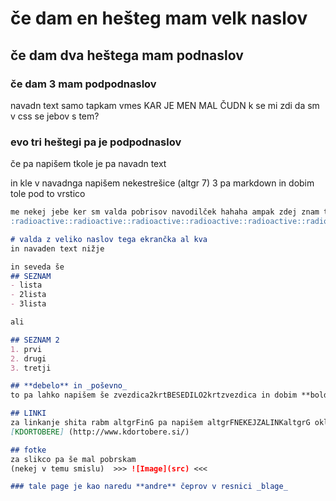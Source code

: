 # če dam en hešteg mam velk naslov
## če dam dva heštega mam podnaslov
### če dam 3 mam podpodnaslov

navadn text samo tapkam vmes KAR JE MEN MAL ČUDN k se mi zdi da sm v css se jebov s tem?

### evo tri heštegi pa je podpodnaslov
če pa napišem tkole je pa navadn text

in kle v navadnga napišem nekestrešice (altgr 7) 3 pa markdown in dobim tole pod to vrstico

```markdown
me nekej jebe ker sm valda pobrisov navodilček hahaha ampak zdej znam tole nalept
:radioactive::radioactive::radioactive::radioactive::radioactive::radioactive:

# valda z veliko naslov tega ekrančka al kva
in navaden text nižje

in seveda še 
## SEZNAM
- lista
- 2lista
- 3lista

ali 

## SEZNAM 2
1. prvi
2. drugi
3. tretji

## **debelo** in _poševno_
to pa lahko napišem še zvezdica2krtBESEDILO2krtzvezdica in dobim **bold** ali podčrtajBESEDILOpodčrtaj in dobim _italic_

## LINKI
za linkanje shita rabm altgrFinG pa napišem altgrFNEKEJZALINKaltgrG oklepajURLzaklepaj torej...
[KDORTOBERE] (http://www.kdortobere.si/) 

## fotke
za slikco pa še mal pobrskam
(nekej v temu smislu)  >>> ![Image](src) <<<

### tale page je kao naredu **andre** čeprov v resnici _blage_
